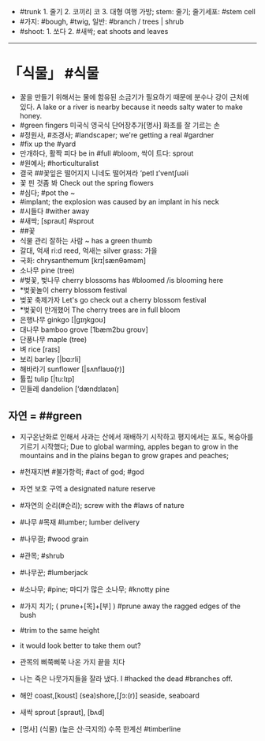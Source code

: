 * #trunk 1. 줄기 2. 코끼리 코 3. 대형 여행 가방; stem: 줄기; 줄기세포: #stem cell
* #가지: #bough, #twig, 일반: #branch / trees | shrub
* #shoot: 1. 쏘다 2. #새싹; eat shoots and leaves
-----

# 「식물」 #식물
* 꿀을 만들기 위해서는 물에 함유된 소금기가 필요하기 때문에 분수나 강이 근처에 있다. A lake or a river is nearby because it needs salty water to make honey.
* #green fingers 미국식 영국식 단어장추가[명사] 화초를 잘 기르는 손
* #정원사, #조경사; #landscaper; we're getting a real #gardner
* #fix up the #yard
* 만개하다, 활짝 피다 be in #full #bloom, 싹이 트다: sprout
* #원예사; #horticulturalist
* 결국 ##꽃잎은 떨어지지 니네도 떨어져라 ‘petl ɪ’ventʃuəli
* 꽃 핀 것좀 봐 Check out the spring flowers
* #심다; #pot the ~
* #implant; the explosion was caused by an implant in his neck
* #시들다 #wither away
* #새싹; [spraut] #sprout
* ##꽃
* 식물 관리 잘하는 사람 							 ~ has a green thumb 
* 갈대, 억새 							ri:d reed, 억새는 silver grass: 가을
* 국화: 								 chrysanthemum [krɪ|sӕnθəməm]
* 소나무 								 		 pine (tree) 
* #벚꽃, 벚나무 				cherry blossoms has #bloomed /is blooming here
* *벚꽃놀이 								 cherry blossom festival
* 벚꽃 축제가자 Let's go check out a cherry blossom festival
* *벚꽃이 만개했어 						The cherry trees are in full bloom
* 은행나무 								 ginkgo [|gɪŋkgoʊ]
* 대나무 							 bamboo grove [1bӕm2bu groʊv]
* 단풍나무 								 	 maple (tree)
* 벼 								 		 rice [raɪs]
* 보리 								 	 	 barley [|bɑ:rli]
* 해바라기 								 sunflower [|sʌnflaʊə(r)]
* 튤립 								 		 tulip [|tu:lɪp]
* 민들레 								 	 dandelion [‘dӕndɪlaɪən]


## 자연 = ##green
* 지구온난화로 인해서 사과는 산에서 재배하기 시작하고 평지에서는 포도, 복숭아를 기르기 시작했다; Due to global warming, apples began to grow in the mountains and in the plains began to grow grapes and peaches;

* #천재지변 #불가항력; #act of god; #god
* 자연 보호 구역 						 a designated nature reserve 
* #자연의 순리(#순리); screw with the #laws of nature
* #나무 #목재 #lumber; lumber delivery
* #나무결; #wood grain
* #관목; #shrub
* #나무꾼; #lumberjack
* #소나무; #pine; 마디가 많은 소나무; #knotty pine
* #가지 치기; ( prune+[목]+[부] ) #prune away the ragged edges of the bush 
* #trim to the same height
* it would look better to take them out?
* 관목의 삐쭉삐쭉 나온 가지 끝을 치다
* 나는 죽은 나뭇가지들을 잘라 냈다. I #hacked the dead #branches off. 
* 해안 					 coast,[koʊst] (sea)shore,[ʃɔ:(r)] seaside, seaboard 
* 새싹									 sprout [spraʊt], [bʌd]
* [명사] (식물) (높은 산·극지의) 수목 한계선 #timberline

